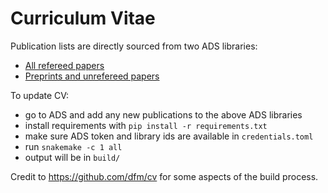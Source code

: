 # Curriculum Vitae

Publication lists are directly sourced from two ADS libraries:
* [All refereed papers](https://ui.adsabs.harvard.edu/user/libraries/G0Ow9TGTRyuVT7hbhzailA) 
* [Preprints and unrefereed papers](https://ui.adsabs.harvard.edu/user/libraries/7EG2_mB3Qaq6bVkrUnsvBQ)

To update CV:

* go to ADS and add any new publications to the above ADS libraries
* install requirements with `pip install -r requirements.txt`
* make sure ADS token and library ids are available in `credentials.toml` 
* run `snakemake -c 1 all`
* output will be in `build/`

Credit to https://github.com/dfm/cv for some aspects of the build process.